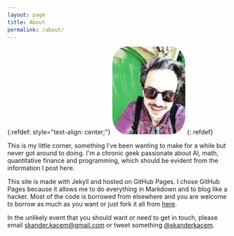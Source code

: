 ```yaml
---
layout: page
title: About
permalink: /about/
---
```


{:refdef: style="text-align: center;"}
<a href="url"><img src="/assets/images/me_blog.jpg" height="200px" style="border-radius:20%"></a>
{: refdef}

This is my little corner, something I’ve been wanting to make for a while but never got around to doing. I'm a chronic geek passionate about AI, math, quantitative finance and programming, which should be evident from the information I post here.

This site is made with Jekyll and hosted on GitHub Pages. I chose GitHub Pages because it allows me to do everything in Markdown and to blog like a hacker. Most of the code is borrowed from elsewhere and you are welcome to borrow as much as you want or just fork it all from [here](https://github.com/skacem/skacem.github.io).

In the unlikely event that you should want or need to get in touch, please email [skander.kacem@gmail.com](skander.kacem@gmail.com) or tweet something [@skanderkacem](https://twitter.com/SkanderKacem).


